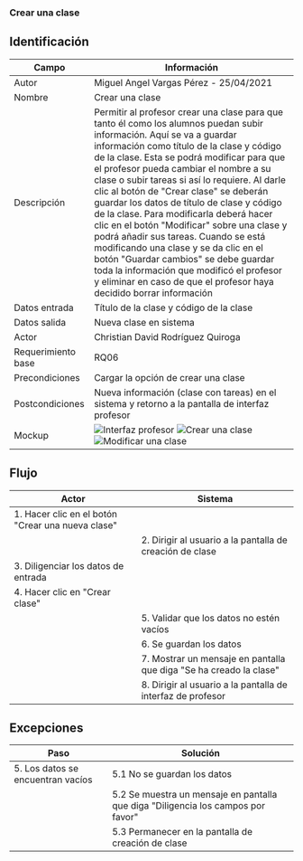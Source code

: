 ### Crear una clase
## Identificación 

| Campo | Información |
|-------|-------|
| Autor | Miguel Angel Vargas Pérez - 25/04/2021 |
| Nombre | Crear una clase |
| Descripción | Permitir al profesor crear una clase para que tanto él como los alumnos puedan subir información. Aquí se va a guardar información como título de la clase y código de la clase. Esta se podrá modificar para que el profesor pueda cambiar el nombre a su clase o subir tareas si así lo requiere. Al darle clic al botón de "Crear clase" se deberán guardar los datos de título de clase y código de la clase. Para modificarla deberá hacer clic en el botón "Modificar" sobre una clase y podrá añadir sus tareas. Cuando se está modificando una clase y se da clic en el botón "Guardar cambios" se debe guardar toda la información que modificó el profesor y eliminar en caso de que el profesor haya decidido borrar información  |
| Datos entrada | Título de la clase y código de la clase |
| Datos salida | Nueva clase en sistema |
| Actor | Christian David Rodríguez Quiroga |
| Requerimiento base | RQ06 |
| Precondiciones | Cargar la opción de crear una clase |
| Postcondiciones | Nueva información (clase con tareas) en el sistema y retorno a la pantalla de interfaz profesor |
| Mockup | ![Interfaz profesor](https://user-images.githubusercontent.com/79241017/116014437-e78b3880-a5fa-11eb-8c42-b9930a9ed56e.png) ![Crear una clase](https://user-images.githubusercontent.com/79241017/116014181-a7778600-a5f9-11eb-8e54-63bace5d1b23.png) ![Modificar una clase](https://user-images.githubusercontent.com/79241017/116014218-cbd36280-a5f9-11eb-901f-acaa0b673537.png) |

## Flujo
| Actor | Sistema |
|-------|-------|
| 1. Hacer clic en el botón "Crear una nueva clase"  |  |
|  | 2. Dirigir al usuario a la pantalla de creación de clase |
| 3. Diligenciar los datos de entrada |  |
| 4. Hacer clic en "Crear clase"  |  |
|  | 5. Validar que los datos no estén vacíos |
|  | 6. Se guardan los datos |
|  | 7. Mostrar un mensaje en pantalla que diga "Se ha creado la clase" |
|  | 8. Dirigir al usuario a la pantalla de interfaz de profesor |


## Excepciones
| Paso | Solución |
|-------|-------|
| 5. Los datos se encuentran vacíos | 5.1 No se guardan los datos |
|  | 5.2 Se muestra un mensaje en pantalla que diga "Diligencia los campos por favor" |
|  | 5.3 Permanecer en la pantalla de creación de clase |
